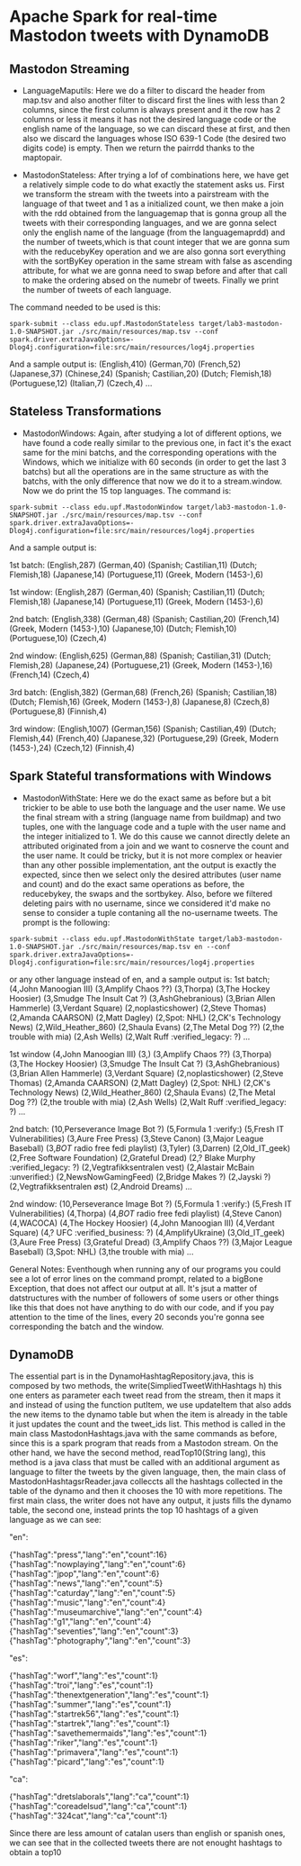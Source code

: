 # Apache Spark for real-time Mastodon tweets with DynamoDB

## Mastodon Streaming
* LanguageMaputils: Here we do a filter to discard the header from map.tsv and also another filter to discard first the lines with less than 2 columns, since the first column is always present and it the row has 2 columns or less it means it has not the desired language code or the english name of the language, so we can discard these at first, and then also we discard the languages whose ISO 639-1 Code (the desired two digits code) is empty. Then we return the pairrdd thanks to the maptopair.

* MastodonStateless: After trying a lof of combinations here, we have get a relatively simple code to do what exactly the statement asks us. First we transform the stream with the tweets into a pairstream with the language of that tweet and 1 as a initialized count, we then make a join with the rdd obtained from the languagemap that is gonna group all the tweets with their corresponding languages, and we are gonna select only the english name of the language (from the languagemaprdd) and the number of tweets,which is that count integer that we are gonna sum with the reducebyKey operation and we are also gonna sort everything with the sortByKey operation in the same stream with false as ascending attribute, for what we are gonna need to swap before and after that call to make the ordering absed on the numebr of tweets. Finally we print the number of tweets of each language.

The command needed to be used is this:
```
spark-submit --class edu.upf.MastodonStateless target/lab3-mastodon-1.0-SNAPSHOT.jar ./src/main/resources/map.tsv --conf spark.driver.extraJavaOptions=-Dlog4j.configuration=file:src/main/resources/log4j.properties
```

And a sample output is:
(English,410)
(German,70)
(French,52)
(Japanese,37)
(Chinese,24)
(Spanish; Castilian,20)
(Dutch; Flemish,18)
(Portuguese,12)
(Italian,7)
(Czech,4)
...

## Stateless Transformations
* MastodonWindows: Again, after studying a lot of different options, we have found a code really similar to the previous one, in fact it's the exact same for the mini batchs, and the corresponding operations with the Windows, which we initialize with 60 seconds (in order to get the last 3 batchs) but all the operations are in the same structure as with the batchs, with the only difference that now we do it to a stream.window. Now we do print the 15 top languages.
The command is:
```
spark-submit --class edu.upf.MastodonWindow target/lab3-mastodon-1.0-SNAPSHOT.jar ./src/main/resources/map.tsv --conf spark.driver.extraJavaOptions=-Dlog4j.configuration=file:src/main/resources/log4j.properties
```

And a sample output is:

1st batch:
(English,287)
(German,40)
(Spanish; Castilian,11)
(Dutch; Flemish,18)
(Japanese,14)
(Portuguese,11)
(Greek, Modern (1453-),6)

1st window:
(English,287)
(German,40)
(Spanish; Castilian,11)
(Dutch; Flemish,18)
(Japanese,14)
(Portuguese,11)
(Greek, Modern (1453-),6)

2nd batch:
(English,338)
(German,48)
(Spanish; Castilian,20)
(French,14)
(Greek, Modern (1453-),10)
(Japanese,10)
(Dutch; Flemish,10)
(Portuguese,10)
(Czech,4)

2nd window:
(English,625)
(German,88)
(Spanish; Castilian,31)
(Dutch; Flemish,28)
(Japanese,24)
(Portuguese,21)
(Greek, Modern (1453-),16)
(French,14)
(Czech,4)

3rd batch:
(English,382)
(German,68)
(French,26)
(Spanish; Castilian,18)
(Dutch; Flemish,16)
(Greek, Modern (1453-),8)
(Japanese,8)
(Czech,8)
(Portuguese,8)
(Finnish,4)

3rd window:
(English,1007)
(German,156)
(Spanish; Castilian,49)
(Dutch; Flemish,44)
(French,40)
(Japanese,32)
(Portuguese,29)
(Greek, Modern (1453-),24)
(Czech,12)
(Finnish,4)

## Spark Stateful transformations with Windows
* MastodonWithState: Here we do the exact same as before but a bit trickier to be able to use both the language and the user name. We use the final stream with a string (language name from buildmap) and two tuples, one with the language code and a tuple with the user name and the integer initialized to 1. We do this cause we cannot directly delete an attributed originated from a join and we want to cosnerve the count and the user name. It could be tricky, but it is not more complex or heavier than any other possible implementation, ant the output is exactly the expected, since then we select only the desired attributes (user name and count) and do the exact same operations as before, the reducebykey, the swaps and the sortbykey. Also, before we filtered deleting pairs with no username, since we considered it'd make no sense to consider a tuple contaning all the no-username tweets. The prompt is the following:
```
spark-submit --class edu.upf.MastodonWithState target/lab3-mastodon-1.0-SNAPSHOT.jar ./src/main/resources/map.tsv en --conf spark.driver.extraJavaOptions=-Dlog4j.configuration=file:src/main/resources/log4j.properties
```

or any other language instead of en, and a sample output is:
1st batch;
(4,John Manoogian III)
(3,Amplify Chaos ??)
(3,Thorpa)
(3,The Hockey Hoosier)
(3,Smudge The Insult Cat ?)
(3,AshGhebranious)
(3,Brian Allen Hammerle)
(3,Verdant Square)
(2,noplasticshower)
(2,Steve Thomas)
(2,Amanda CAARSON)
(2,Matt Dagley)
(2,Spot: NHL)
(2,CK's Technology News)
(2,Wild_Heather_860)
(2,Shaula Evans)
(2,The Metal Dog ??)
(2,the trouble with mia)
(2,Ash Wells)
(2,Walt Ruff :verified_legacy: ?)
...

1st window
(4,John Manoogian III)
(3,)
(3,Amplify Chaos ??)
(3,Thorpa)
(3,The Hockey Hoosier)
(3,Smudge The Insult Cat ?)
(3,AshGhebranious)
(3,Brian Allen Hammerle)
(3,Verdant Square)
(2,noplasticshower)
(2,Steve Thomas)
(2,Amanda CAARSON)
(2,Matt Dagley)
(2,Spot: NHL)
(2,CK's Technology News)
(2,Wild_Heather_860)
(2,Shaula Evans)
(2,The Metal Dog ??)
(2,the trouble with mia)
(2,Ash Wells)
(2,Walt Ruff :verified_legacy: ?)
...

2nd batch:
(10,Perseverance Image Bot ?)
(5,Formula 1 :verify:)
(5,Fresh IT Vulnerabilities)
(3,Aure Free Press)
(3,Steve Canon)
(3,Major League Baseball)
(3,*BOT* radio free fedi playlist)
(3,Tyler)
(3,Darren)
(2,Old_IT_geek)
(2,Free Software Foundation)
(2,Grateful Dread)
(2,? Blake Murphy :verified_legacy: ?)
(2,Vegtrafikksentralen vest)
(2,Alastair McBain :unverified:)
(2,NewsNowGamingFeed)
(2,Bridge Makes ?)
(2,Jayski ?)
(2,Vegtrafikksentralen øst)
(2,Android Dreams)
...

2nd window:
(10,Perseverance Image Bot ?)
(5,Formula 1 :verify:)
(5,Fresh IT Vulnerabilities)
(4,Thorpa)
(4,*BOT* radio free fedi playlist)
(4,Steve Canon)
(4,WACOCA)
(4,The Hockey Hoosier)
(4,John Manoogian III)
(4,Verdant Square)
(4,? UFC :verified_business: ?)
(4,AmplifyUkraine)
(3,Old_IT_geek)
(3,Aure Free Press)
(3,Grateful Dread)
(3,Amplify Chaos ??)
(3,Major League Baseball)
(3,Spot: NHL)
(3,the trouble with mia)
...

General Notes: Eventhough when running any of our programs you could see a lot of error lines on the command prompt, related to a bigBone Exception, that does not affect our output at all. It's jsut a matter of datstructures with the number of followers of some users or other things like this that does not have anything to do with our code, and if you pay attention to the time of the lines, every 20 seconds you're gonna see corresponding the batch and the window.

## DynamoDB

The essential part is in the DynamoHashtagRepository.java, this is composed by two methods, the write(SimpliedTweetWithHashtags h) this one enters as parameter each tweet read from the stream, then it maps it and instead of using the function putItem, we use updateItem that also adds the new items to the dynamo table but when the item is already in the table it just updates the count and the tweet_ids list. This method is called in the main class MastodonHashtags.java with the same commands as before, since this is a spark program that reads from a Mastodon stream. On the other hand, we have the second method, readTop10(String lang), this method is a java class that must be called with an additional argument as language to filter the tweets by the given language, then, the main class of MastodonHashtagsrReader.java colleccts all the hashtags collected in the table of the dynamo and then it chooses the 10 with more repetitions. 
The first main class, the writer does not have any output, it justs fills the dynamo table, the second one, instead prints the top 10 hashtags of a given language as we can see:

 "en":

{"hashTag":"press","lang":"en","count":16}
{"hashTag":"nowplaying","lang":"en","count":6}
{"hashTag":"jpop","lang":"en","count":6}
{"hashTag":"news","lang":"en","count":5}
{"hashTag":"caturday","lang":"en","count":5}
{"hashTag":"music","lang":"en","count":4}
{"hashTag":"museumarchive","lang":"en","count":4}
{"hashTag":"g1","lang":"en","count":4}
{"hashTag":"seventies","lang":"en","count":3}
{"hashTag":"photography","lang":"en","count":3}

 "es":

{"hashTag":"worf","lang":"es","count":1}
{"hashTag":"troi","lang":"es","count":1}
{"hashTag":"thenextgeneration","lang":"es","count":1}
{"hashTag":"summer","lang":"es","count":1}
{"hashTag":"startrek56","lang":"es","count":1}
{"hashTag":"startrek","lang":"es","count":1}
{"hashTag":"savethemermaids","lang":"es","count":1}
{"hashTag":"riker","lang":"es","count":1}
{"hashTag":"primavera","lang":"es","count":1}
{"hashTag":"picard","lang":"es","count":1}


 "ca":

{"hashTag":"dretslaborals","lang":"ca","count":1}
{"hashTag":"coreadelsud","lang":"ca","count":1}
{"hashTag":"324cat","lang":"ca","count":1}

Since there are less amount of catalan users than english or spanish ones, we can see that in the collected tweets there are not enought hashtags to obtain a top10 










